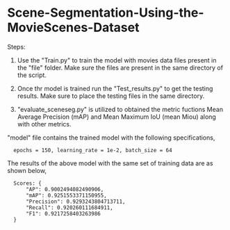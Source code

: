 # Scene-Segmentation-Using-the-MovieScenes-Dataset

Steps:

1. Use the "Train.py" to train the model with movies data files present in the "file" folder. Make sure the files are present in the same directory of the script.

2. Once thr model is trained run the "Test_results.py" to get the testing results. Make sure to place the testing files in the same directory.

3. "evaluate_sceneseg.py" is utilized to obtained the metric fuctions Mean Average Precision (mAP) and Mean Maximum IoU (mean Miou) along with other metrics.


"model" file contains the trained model with the following specifications,

      epochs = 150, learning_rate = 1e-2, batch_size = 64

The results of the above model with the same set of training data are as shown below,

      Scores: {
          "AP": 0.9002494082490906,
          "mAP": 0.9251553371150955,
          "Precision": 0.9293243804713711,
          "Recall": 0.920260111684911,
          "F1": 0.9217258403263986
      }

